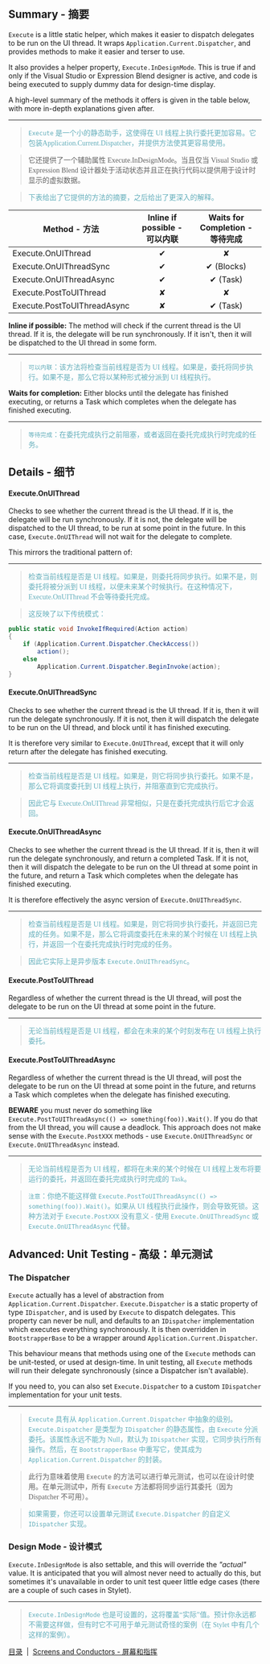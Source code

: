Summary - 摘要
-------

`Execute` is a little static helper, which makes it easier to dispatch delegates to be run on the UI thread. It wraps `Application.Current.Dispatcher`, and provides methods to make it easier and terser to use.

It also provides a helper property, `Execute.InDesignMode`. This is true if and only if the Visual Studio or Expression Blend designer is active, and code is being executed to supply dummy data for design-time display.

A high-level summary of the methods it offers is given in the table below, with more in-depth explanations given after.

---
><font color="#63aebb" face="微软雅黑">`Execute` 是一个小的静态助手，这使得在 UI 线程上执行委托更加容易。它包装Application.Current.Dispatcher，并提供方法使其更容易使用。

>它还提供了一个辅助属性 Execute.InDesignMode。当且仅当 Visual Studio 或 Expression Blend 设计器处于活动状态并且正在执行代码以提供用于设计时显示的虚拟数据。

>下表给出了它提供的方法的摘要，之后给出了更深入的解释。</font>

Method - 方法                | Inline if possible - 可以内联 | Waits for Completion - 等待完成
----------------------------|:-------------------:|:--------------------:
Execute.OnUIThread          | ✔                   | ✘
Execute.OnUIThreadSync      | ✔                   | ✔ (Blocks)
Execute.OnUIThreadAsync     | ✔                   | ✔ (Task)
Execute.PostToUIThread      | ✘                   | ✘
Execute.PostToUIThreadAsync | ✘                   | ✔ (Task)

**Inline if possible:** The method will check if the current thread is the UI thread. If it is, the delegate will be run synchronously. If it isn't, then it will be dispatched to the UI thread in some form.

---
><font color="#63aebb" face="微软雅黑">`可以内联`：该方法将检查当前线程是否为 UI 线程。如果是，委托将同步执行。如果不是，那么它将以某种形式被分派到 UI 线程执行。</font>

**Waits for completion:** Either blocks until the delegate has finished executing, or returns a Task which completes when the delegate has finished executing.

---
><font color="#63aebb" face="微软雅黑">`等待完成`：在委托完成执行之前阻塞，或者返回在委托完成执行时完成的任务。</font>

Details - 细节
-------

#### Execute.OnUIThread
Checks to see whether the current thread is the UI thead. If it is, the delegate will be run synchronously. If it is not, the delegate will be dispatched to the UI thread, to be run at some point in the future. In this case, `Execute.OnUIThread` will not wait for the delegate to complete.

This mirrors the traditional pattern of:

---
><font color="#63aebb" face="微软雅黑">检查当前线程是否是 UI 线程。如果是，则委托将同步执行。如果不是，则委托将被分派到 UI 线程，以便未来某个时候执行。在这种情况下，Execute.OnUIThread 不会等待委托完成。

>这反映了以下传统模式： </font>

```csharp
public static void InvokeIfRequired(Action action)
{
    if (Application.Current.Dispatcher.CheckAccess())
        action();
    else
        Application.Current.Dispatcher.BeginInvoke(action);
}
```

#### Execute.OnUIThreadSync
Checks to see whether the current thread is the UI thread. If it is, then it will run the delegate synchronously. If it is not, then it will dispatch the delegate to be run on the UI thread, and block until it has finished executing.

It is therefore very similar to `Execute.OnUIThread`, except that it will only return after the delegate has finished executing.

---
><font color="#63aebb" face="微软雅黑">检查当前线程是否是 UI 线程。如果是，则它将同步执行委托。如果不是，那么它将调度委托到 UI 线程上执行，并阻塞直到它完成执行。

>因此它与 Execute.OnUIThread 非常相似，只是在委托完成执行后它才会返回。</font>

#### Execute.OnUIThreadAsync
Checks to see whether the current thread is the UI thread. If it is, then it will run the delegate synchronously, and return a completed Task. If it is not, then it will dispatch the delegate to be run on the UI thread at some point in the future, and return a Task which completes when the delegate has finished executing.

It is therefore effectively the async version of `Execute.OnUIThreadSync`.

---
><font color="#63aebb" face="微软雅黑">检查当前线程是否是 UI 线程。如果是，则它将同步执行委托，并返回已完成的任务。如果不是，那么它将调度委托在未来的某个时候在 UI 线程上执行，并返回一个在委托完成执行时完成的任务。

>因此它实际上是异步版本 `Execute.OnUIThreadSync`。</font>

#### Execute.PostToUIThread
Regardless of whether the current thread is the UI thread, will post the delegate to be run on the UI thread at some point in the future. 

---
><font color="#63aebb" face="微软雅黑">无论当前线程是否是 UI 线程，都会在未来的某个时刻发布在 UI 线程上执行委托。</font>

#### Execute.PostToUIThreadAsync
Regardless of whether the current thread is the UI thread, will post the delegate to be run on the UI thread at some point in the future, and returns a Task which completes when the delegate has finished executing.

**BEWARE** you must never do something like `Execute.PostToUIThreadAsync(() => something(foo)).Wait()`. If you do that from the UI thread, you will cause a deadlock. This approach does not make sense with the `Execute.PostXXX` methods - use `Execute.OnUIThreadSync` or `Execute.OnUIThreadAsync` instead.

---
><font color="#63aebb" face="微软雅黑">无论当前线程是否为 UI 线程，都将在未来的某个时候在 UI 线程上发布将要运行的委托，并返回在委托完成执行时完成的 Task。

>`注意`：你绝不能这样做 `Execute.PostToUIThreadAsync(() => something(foo)).Wait()`。如果从 UI 线程执行此操作，则会导致死锁。这种方法对于 `Execute.PostXXX` 没有意义 - 使用 `Execute.OnUIThreadSync` 或 `Execute.OnUIThreadAsync` 代替。</font>

Advanced: Unit Testing - 高级：单元测试
----------------------

### The Dispatcher

`Execute` actually has a level of abstraction from `Application.Current.Dispatcher`.
`Execute.Dispatcher` is a static property of type `IDispatcher`, and is used by `Execute` to dispatch delegates.
This property can never be null, and defaults to an `IDispatcher` implementation which executes everything synchronously. It is then overridden in `BootstrapperBase` to be a wrapper around `Application.Current.Dispatcher`.

This behaviour means that methods using one of the `Execute` methods can be unit-tested, or used at design-time.
In unit testing, all `Execute` methods will run their delegate synchronously (since a Dispatcher isn't available).

If you need to, you can also set `Execute.Dispatcher` to a custom `IDispatcher` implementation for your unit tests. 

---
><font color="#63aebb" face="微软雅黑">`Execute` 具有从 `Application.Current.Dispatcher` 中抽象的级别。`Execute.Dispatcher` 是类型为 `IDispatcher` 的静态属性，由 `Execute` 分派委托。该属性永远不能为 Null，默认为 `IDispatcher` 实现，它同步执行所有操作。然后，在 `BootstrapperBase` 中重写它，使其成为 `Application.Current.Dispatcher` 的封装。 

>此行为意味着使用 `Execute` 的方法可以进行单元测试，也可以在设计时使用。在单元测试中，所有 `Execute` 方法都将同步运行其委托（因为 Dispatcher 不可用）。

>如果需要，你还可以设置单元测试 `Execute.Dispatcher` 的自定义 `IDispatcher` 实现。</font>

### Design Mode - 设计模式

`Execute.InDesignMode` is also settable, and this will override the *"actual"* value.
It is anticipated that you will almost never need to actually do this, but sometimes it's unavailable in order to unit test queer little edge cases (there are a couple of such cases in Stylet).

---
><font color="#63aebb" face="微软雅黑">`Execute.InDesignMode` 也是可设置的，这将覆盖“实际”值。预计你永远都不需要这样做，但有时它不可用于单元测试奇怪的案例（在 Stylet 中有几个这样的案例）。</font>

[目录](./Index.md)&nbsp;&nbsp;|&nbsp;&nbsp;[Screens and Conductors - 屏幕和指挥](./Screens-and-Conductors.md)